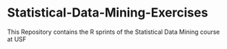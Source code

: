 # Statistical-Data-Mining-Exercises
This Repository contains the R sprints of the Statistical Data Mining course at USF 
